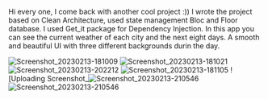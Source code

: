 Hi every one, I come back with another cool project :))
I wrote the project based on Clean Architecture, used state management Bloc and Floor database.
I used Get_it package for Dependency Injection.
In this app you can see the current weather of each city and the next eight days.
A smooth and beautiful UI with three different backgrounds durin the day.

![Screenshot_20230213-181009](https://user-images.githubusercontent.com/107408431/218553079-36eed48d-5f69-4b4d-a1c6-afc137cb2c22.jpg)
![Screenshot_20230213-181021](https://user-images.githubusercontent.com/107408431/218553087-ea16d5f5-ce89-45e2-aaa8-f16ed4b52c5d.jpg)
![Screenshot_20230213-202212](https://user-images.githubusercontent.com/107408431/218553116-f3f68f56-3285-47ac-85d8-653bf1e19e7c.jpg)
![Screenshot_20230213-181105](https://user-images.githubusercontent.com/107408431/218553160-9536a161-fb5e-4f90-88aa-31135a1842c6.jpg)
![Uploading Screenshot_![Screenshot_20230213-210546](https://user-images.githubusercontent.com/107408431/218553182-b717dfc3-2a3f-43e2-aaa5-c820169a0505.jpg)
![Screenshot_20230213-210546](https://user-images.githubusercontent.com/107408431/218553430-1f05b1e5-2481-4c66-b954-0700dd60741f.jpg)
